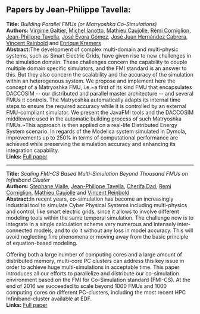 <h2>Papers by Jean-Philippe Tavella:</h2>
<p>
<b>Title:</b> <i> Building Parallel FMUs (or Matryoshka Co-Simulations) </i> <br />
<b>Authors:</b> <a href="../authors/author_81.html">Virginie Galtier</a>, <a href="../authors/author_118.html">Michel Ianotto</a>, <a href="../authors/author_42.html">Mathieu Caujolle</a>, <a href="../authors/author_48.html">Rémi Corniglion</a>, <a href="../authors/author_267.html">Jean-Philippe Tavella</a>, <a href="../authors/author_67.html">José Évora Gómez</a>, <a href="../authors/author_109.html">José Juan Hernández Cabrera</a>, <a href="../authors/author_227.html">Vincent Reinbold</a> and <a href="../authors/author_144.html">Enrique Kremers</a><br />
<b>Abstract:</b>The development of complex multi-domain and multi-physic systems, such as Smart Electric Grids, have given rise to new challenges in the simulation domain. These challenges concern the capability to  couple multiple domain specific simulators, and the FMI standard is an answer to this. But they also concern the scalability and the accuracy of the simulation within an heterogenous system. We propose and implement here the concept of a Matryoshka FMU, i.e.~a first of its kind FMU that encapsulates DACCOSIM -- our distributed and parallel master architecture -- and several FMUs it controls. The Matryoshka automatically adapts its internal time steps to ensure the required accuracy while it is controlled by an external FMU-compliant simulator. We present the JavaFMI tools and the DACCOSIM middleware used in the automatic building process of such Matryoshka FMUs.~This approach is then applied on a real-life Distributed Energy System scenario. In regards of the Modelica system simulated  in Dymola, improvements up to 250% in terms of computational performance are achieved while preserving the simulation accuracy and enhancing its integration capability.<br />
<b>Links:</b> <a href="../submissions/ecp17132663_GaltierIanottoCaujolleCorniglionTavellaEvoragomezHernandezcabreraReinboldKremers.pdf">Full paper</a></p>
<hr />
<p>
<b>Title:</b> <i> Scaling FMI-CS Based Multi-Simulation Beyond Thousand FMUs on Infiniband Cluster </i> <br />
<b>Authors:</b> <a href="../authors/author_288.html">Stephane Vialle</a>, <a href="../authors/author_267.html">Jean-Philippe Tavella</a>, <a href="../authors/author_51.html">Cherifa Dad</a>, <a href="../authors/author_47.html">Remi Corniglion</a>, <a href="../authors/author_42.html">Mathieu Caujolle</a> and <a href="../authors/author_227.html">Vincent Reinbold</a><br />
<b>Abstract:</b>In recent years, co-simulation has become an increasingly industrial tool to simulate Cyber Physical Systems including multi-physics and control, like smart electric grids, since it allows to involve different modeling tools within the same temporal simulation. The challenge now is to integrate in a single calculation scheme very numerous and intensely inter-connected models, and to do it without any loss in model accuracy. This will avoid neglecting fine phenomena or moving away from the basic principle of equation-based modeling.

Offering both a large number of computing cores and a large amount of distributed memory, multi-core PC clusters can address this key issue in order to achieve huge multi-simulations in acceptable time. This paper introduces all our efforts to parallelize and distribute our co-simulation environment based on the FMI for Co-Simulation standard (FMI-CS). At the end of 2016 we succeeded to scale beyond 1000 FMUs and 1000 computing cores on different PC-clusters, including the most recent HPC Infiniband-cluster available at EDF.<br />
<b>Links:</b> <a href="../submissions/ecp17132673_VialleTavellaDadCorniglionCaujolleReinbold.pdf">Full paper</a></p>